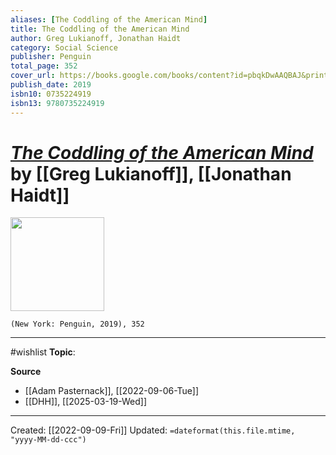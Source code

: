 ```yaml
---
aliases: [The Coddling of the American Mind]
title: The Coddling of the American Mind
author: Greg Lukianoff, Jonathan Haidt
category: Social Science
publisher: Penguin
total_page: 352
cover_url: https://books.google.com/books/content?id=pbqkDwAAQBAJ&printsec=frontcover&img=1&zoom=1&edge=curl&source=gbs_api
publish_date: 2019
isbn10: 0735224919
isbn13: 9780735224919
---
```

# *[The Coddling of the American Mind]()* by [[Greg Lukianoff]], [[Jonathan Haidt]]

<img src="https://books.google.com/books/content?id=pbqkDwAAQBAJ&printsec=frontcover&img=1&zoom=1&edge=curl&source=gbs_api" width=150>

`(New York: Penguin, 2019), 352`


--- 
#wishlist
**Topic**: 

**Source**
- [[Adam Pasternack]], [[2022-09-06-Tue]]
- [[DHH]], [[2025-03-19-Wed]]

---
Created: [[2022-09-09-Fri]]
Updated: `=dateformat(this.file.mtime, "yyyy-MM-dd-ccc")`